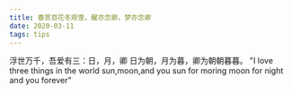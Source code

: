 ```yaml
---
title: 春赏百花冬观雪，醒亦念卿，梦亦念卿
date: 2020-03-11
tags: tips
---
```


浮世万千，吾爱有三：日，月，卿 
日为朝，月为暮，卿为朝朝暮暮。
"I love three things in the world sun,moon,and you
 sun for moring moon for night and you forever"